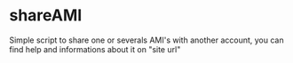 shareAMI
========


Simple script to share one or severals AMI's with another account, you can find help and informations about it on "site url"
